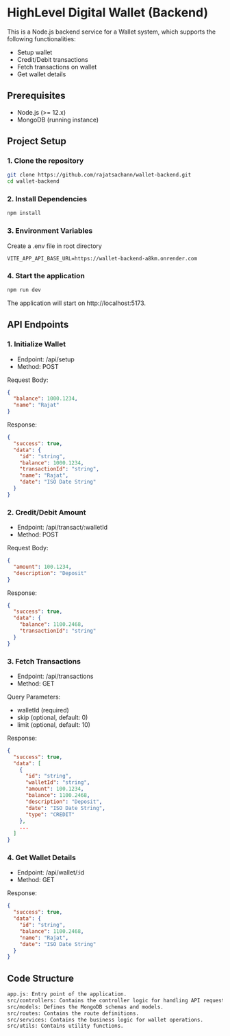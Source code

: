# HighLevel Digital Wallet (Backend)

This is a Node.js backend service for a Wallet system, which supports the following functionalities:

- Setup wallet
- Credit/Debit transactions
- Fetch transactions on wallet
- Get wallet details

## Prerequisites

- Node.js (>= 12.x)
- MongoDB (running instance)

## Project Setup

### 1. Clone the repository

```bash
git clone https://github.com/rajatsachann/wallet-backend.git
cd wallet-backend
```
### 2. Install Dependencies
```bash
npm install
```
### 3. Environment Variables
Create a .env file in root directory
```
VITE_APP_API_BASE_URL=https://wallet-backend-a8km.onrender.com
```
### 4. Start the application
```bash
npm run dev
```
The application will start on http://localhost:5173.

## API Endpoints 

### 1. Initialize Wallet

- Endpoint: /api/setup
- Method: POST

Request Body:

```json
{
  "balance": 1000.1234,
  "name": "Rajat"
}
```
Response:

``` json
{
  "success": true,
  "data": {
    "id": "string",
    "balance": 1000.1234,
    "transactionId": "string",
    "name": "Rajat",
    "date": "ISO Date String"
  }
}
```

### 2. Credit/Debit Amount

- Endpoint: /api/transact/:walletId
- Method: POST

Request Body:

```json
{
  "amount": 100.1234,
  "description": "Deposit"
}
```

Response:

```json
{
  "success": true,
  "data": {
    "balance": 1100.2468,
    "transactionId": "string"
  }
}
```

### 3. Fetch Transactions

- Endpoint: /api/transactions
- Method: GET

Query Parameters:

- walletId (required)
- skip (optional, default: 0)
- limit (optional, default: 10)

Response:

```json
{
  "success": true,
  "data": [
    {
      "id": "string",
      "walletId": "string",
      "amount": 100.1234,
      "balance": 1100.2468,
      "description": "Deposit",
      "date": "ISO Date String",
      "type": "CREDIT"
    },
    ...
  ]
}
```

### 4. Get Wallet Details

- Endpoint: /api/wallet/:id
- Method: GET

Response:

```json
{
  "success": true,
  "data": {
    "id": "string",
    "balance": 1100.2468,
    "name": "Rajat",
    "date": "ISO Date String"
  }
}
```

## Code Structure
``` markdown
app.js: Entry point of the application.
src/controllers: Contains the controller logic for handling API requests.
src/models: Defines the MongoDB schemas and models.
src/routes: Contains the route definitions.
src/services: Contains the business logic for wallet operations.
src/utils: Contains utility functions.
```


